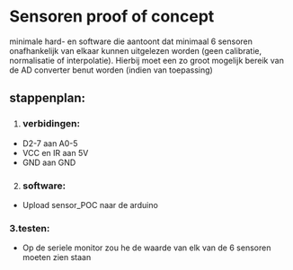 # Sensoren proof of concept

minimale hard- en software die aantoont dat minimaal 6 sensoren onafhankelijk van elkaar kunnen uitgelezen worden (geen calibratie, normalisatie of interpolatie). Hierbij moet een zo groot mogelijk bereik van de AD converter benut worden (indien van toepassing)

## stappenplan:
1. ### verbidingen:
  - D2-7 aan A0-5
  - VCC en IR aan 5V
  - GND aan GND
2. ### software:
  - Upload sensor_POC naar de arduino
### 3.testen:
  - Op de seriele monitor zou he de waarde van elk van de 6 sensoren moeten zien staan
